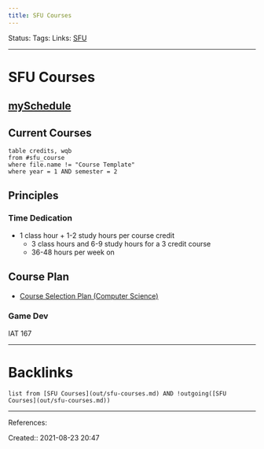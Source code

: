 ```yaml
---
title: SFU Courses
---
```

Status: 
Tags: 
Links: [SFU](out/sfu.md)
___
# SFU Courses
## [mySchedule](https://myschedule.erp.sfu.ca/criteria.jsp?access=0&lang=en&tip=1&page=results&scratch=0&advice=0&term=0&sort=none&filters=liiiiiiii&bbs=&ds=&cams=BRNBY_GNWC_METRO_OFFST_SURRY_VANCR&locs=any&isrts=)
## Current Courses
```dataview
table credits, wqb
from #sfu_course 
where file.name != "Course Template"
where year = 1 AND semester = 2
```
## Principles
### Time Dedication
- 1 class hour + 1-2 study hours per course credit
	- 3 class hours and 6-9 study hours for a 3 credit course
	- 36-48 hours per week on 
## Course Plan
- [Course Selection Plan (Computer Science)](out/course-selection-plan-computer-science.md)

### Game Dev
IAT 167
___
# Backlinks
```dataview
list from [SFU Courses](out/sfu-courses.md) AND !outgoing([SFU Courses](out/sfu-courses.md))
```
___
References:

Created:: 2021-08-23 20:47
